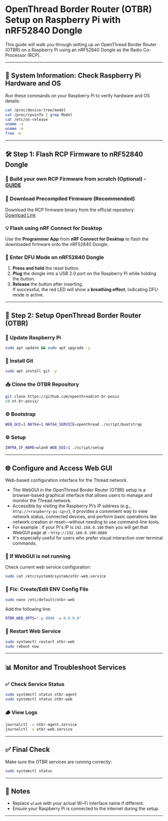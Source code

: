 # OpenThread Border Router (OTBR) Setup on Raspberry Pi with nRF52840 Dongle

This guide will walk you through setting up an OpenThread Border Router (OTBR) on a Raspberry Pi using an nRF52840 Dongle as the Radio Co-Processor (RCP).

---

## 🧰 System Information: Check Raspberry Pi Hardware and OS

Run these commands on your Raspberry Pi to verify hardware and OS details:

```bash
cat /proc/device-tree/model
cat /proc/cpuinfo | grep Model
cat /etc/os-release
uname -a
uname -m
free -m
```

---

## 🛠️ Step 1: Flash RCP Firmware to nRF52840 Dongle  
  
### 🔨 Build your own RCP Firmware from scratch (Optional) - [GUIDE](https://github.com/make2explore/Open-Thread-Border-Router-on-RaspberryPi/tree/main/Build-Your-Own-RCP-Firmware)  
  
### 🔽 Download Precompiled Firmware (Recommended)

Download the RCP firmware binary from the official repository:  
[Download Link](https://github.com/make2explore/Open-Thread-Border-Router-on-RaspberryPi/archive/refs/heads/main.zip)

### 💡 Flash using nRF Connect for Desktop

Use the **Programmer App** from **nRF Connect for Desktop** to flash the downloaded firmware onto the nRF52840 Dongle.

### 🚨 Enter DFU Mode on nRF52840 Dongle

1. **Press and hold** the reset button.
2. **Plug** the dongle into a USB 2.0 port on the Raspberry Pi while holding the button.
3. **Release** the button after inserting.  
If successful, the red LED will show a **breathing effect**, indicating DFU mode is active.

---

## 🧪 Step 2: Setup OpenThread Border Router (OTBR)

### 🔄 Update Raspberry Pi

```bash
sudo apt update && sudo apt upgrade -y
```

### 🧰 Install Git

```bash
sudo apt install git -y
```

### 📥 Clone the OTBR Repository

```bash
git clone https://github.com/openthread/ot-br-posix
cd ot-br-posix/
```

### ⚙️ Bootstrap

```bash
WEB_GUI=1 NAT64=1 NAT64_SERVICE=openthread ./script/bootstrap
```

### ⚙️ Setup  

```bash
INFRA_IF_NAME=wlan0 WEB_GUI=1 ./script/setup
```

---

## 🌐 Configure and Access Web GUI  
Web-based configuration interface for the Thread network.  
- The WebGUI in the OpenThread Border Router (OTBR) setup is a browser-based graphical interface that allows users to manage and monitor the Thread network. 
- Accessible by visiting the Raspberry Pi’s IP address (e.g., `http://<raspberry-pi-ip>/`), it provides a convenient way to view network status, connected devices, and perform basic operations like network creation or reset—without needing to use command-line tools. 
- For example : if your Pi's IP is `192.168.0.100` then you will get that WebGUI page at - `http://192.168.0.100:8080`  
- It's especially useful for users who prefer visual interaction over terminal commands.
  
### 🔧 If WebGUI is not running

Check current web service configuration:

```bash
sudo cat /etc/systemd/system/otbr-web.service
```

### 📝 Fix: Create/Edit ENV Config File

```bash
sudo nano /etc/default/otbr-web
```

Add the following line:

```bash
OTBR_WEB_OPTS="-p 8080 -a 0.0.0.0"
```

### 🔄 Restart Web Service

```bash
sudo systemctl restart otbr-web
sudo reboot now
```

---

## 📊 Monitor and Troubleshoot Services

### ✅ Check Service Status

```bash
sudo systemctl status otbr-agent
sudo systemctl status otbr-web
```

### 🪵 View Logs

```bash
journalctl -u otbr-agent.service
journalctl -u otbr-web.service
```

---

## ✅ Final Check

Make sure the OTBR services are running correctly:

```bash
sudo systemctl status
```

---

## 📎 Notes

- Replace `wlan0` with your actual Wi-Fi interface name if different.
- Ensure your Raspberry Pi is connected to the internet during the setup.

---